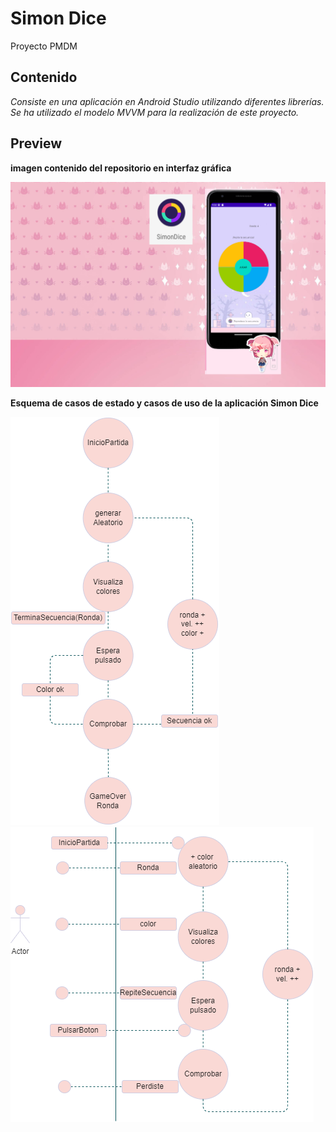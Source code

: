 # Simon Dice
Proyecto PMDM

## Contenido
_Consiste en una aplicación en Android Studio utilizando diferentes librerías._
_Se ha utilizado el modelo MVVM para la realización de este proyecto._


## Preview
__imagen contenido del repositorio en interfaz gráfica__

![Screenshot](fondosimon2.png)

__Esquema de casos de estado y casos de uso de la aplicación Simon Dice__

![alt text](casodeestado.drawio.png) ![alt text](CasoDeUso.drawio.png)
